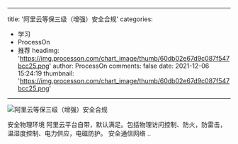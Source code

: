 
---
title: '阿里云等保三级（增强）安全合规'
categories: 
 - 学习
 - ProcessOn
 - 推荐
headimg: 'https://img.processon.com/chart_image/thumb/60db02e67d9c087f547bcc25.png'
author: ProcessOn
comments: false
date: 2021-12-06 15:24:19
thumbnail: 'https://img.processon.com/chart_image/thumb/60db02e67d9c087f547bcc25.png'
---

<div>   
<img class="thumb" alt="阿里云等保三级（增强）安全合规" src="https://img.processon.com/chart_image/thumb/60db02e67d9c087f547bcc25.png" referrerpolicy="no-referrer">
<p>安全物理环境
阿里云平台自带，默认满足。包括物理访问控制、防火，防雷击，温湿度控制、电力供应，电磁防护。
安全通信网络
..</p>  
</div>
            